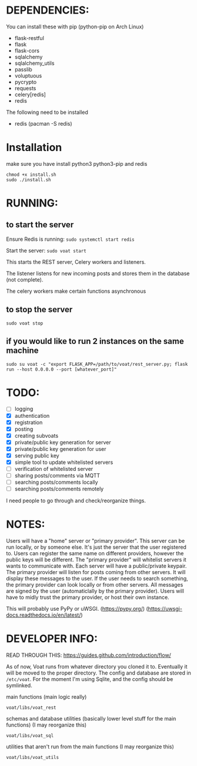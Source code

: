 


# DEPENDENCIES:

You can install these with pip (python-pip on Arch Linux)

* flask-restful
* flask
* flask-cors
* sqlalchemy
* sqlalchemy_utils
* passlib
* voluptuous
* pycrypto
* requests
* celery[redis]
* redis

The following need to be installed
* redis (pacman -S redis)

# Installation
make sure you have install python3 python3-pip and redis
```
chmod +x install.sh
sudo ./install.sh 
```

# RUNNING:

## to start the server
Ensure Redis is running:
`sudo systemctl start redis`

Start the server:
`sudo voat start`

This starts the REST server, Celery workers and listeners.

The listener listens for new incoming posts and stores them in the database (not complete).

The celery workers make certain functions asynchronous


## to stop the server
`sudo voat stop`


## if you would like to run 2 instances on the same machine

``` 
sudo su voat -c "export FLASK_APP=/path/to/voat/rest_server.py; flask run --host 0.0.0.0 --port [whatever_port]"
```


# TODO:

- [ ] logging
- [x] authentication
- [x] registration 
- [x] posting 
- [x] creating subvoats 
- [x] private/public key generation for server
- [x] private/public key generation for user
- [x] serving public key
- [x] simple tool to update whitelisted servers 
- [ ] verification of whitelisted server 
- [ ] sharing posts/comments via MQTT 
- [ ] searching posts/comments locally
- [ ] searching posts/comments remotely

I need people to go through and check/reorganize things. 



# NOTES:

Users will have a "home" server or "primary provider". This server can be run locally, or by someone else. It's just the server that the user registered to. Users can register the same name on different providers, however the public keys will be different. The "primary provider" will whitelist servers it wants to communicate with. Each server will have a public/private keypair. The primary provider will listen for posts coming from other servers. It will display these messages to the user. If the user needs to search something, the primary provider can look locally or from other servers. All messages are signed by the user (automaticlally by the primary provider). Users will have to midly trust the primary provider, or host their own instance. 

This will probably use PyPy or uWSGI. (https://pypy.org/) (https://uwsgi-docs.readthedocs.io/en/latest/)


# DEVELOPER INFO:

READ THROUGH THIS: https://guides.github.com/introduction/flow/

As of now, Voat runs from whatever directory you cloned it to. Eventually it will be moved to the proper directory. The config and database are stored in `/etc/voat`. For the moment I'm using Sqlite, and the config should be symlinked. 


main functions (main logic really)

```voat/libs/voat_rest``` 


schemas and database utilities (basically lower level stuff for the main functions) (I may reorganize this)

```voat/libs/voat_sql``` 


utilities that aren't run from the main functions (I may reorganize this)

```voat/libs/voat_utils```





